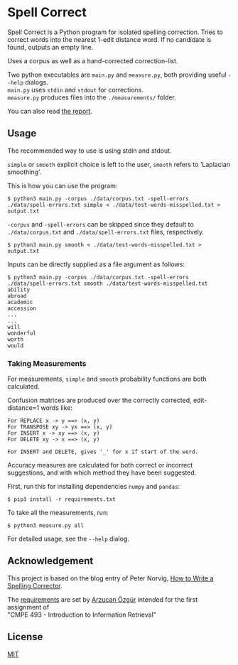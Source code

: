 # Spell Correct

Spell Correct is a Python program for isolated spelling correction. Tries to correct words into the nearest 1-edit distance word. If no candidate is found, outputs an empty line.

Uses a corpus as well as a hand-corrected correction-list.

Two python executables are `main.py` and `measure.py`, both providing useful `--help` dialogs.  
`main.py` uses `stdin` and `stdout` for corrections.  
`measure.py` produces files into the `./measurements/` folder.

You can also read [the report](./pdfs/report.pdf).

## Usage
The recommended way to use is using stdin and stdout. 

`simple` or `smooth` explicit choice is left to the user, `smooth` refers to 'Laplacian smoothing'.

This is how you can use the program:
```terminal
$ python3 main.py -corpus ./data/corpus.txt -spell-errors ./data/spell-errors.txt simple < ./data/test-words-misspelled.txt > output.txt
```
`-corpus` and `-spell-errors` can be skipped since they default to `./data/corpus.txt` and `./data/spell-errors.txt` files, respectively.

```terminal
$ python3 main.py smooth < ./data/test-words-misspelled.txt > output.txt
```

Inputs can be directly supplied as a file argument as follows:
```terminal
$ python3 main.py -corpus ./data/corpus.txt -spell-errors ./data/spell-errors.txt smooth ./data/test-words-misspelled.txt
ability
abroad
academic
accession
...
...
will
wonderful
worth
would
```

### Taking Measurements
For measurements, `simple` and `smooth` probability functions are both calculated.

Confusion matrices are produced over the correctly corrected, edit-distance=1 words like:
```
For REPLACE x -> y ==> (x, y)
For TRANSPOSE xy -> yx ==> (x, y)
For INSERT x -> xy ==> (x, y)
For DELETE xy -> x ==> (x, y)

For INSERT and DELETE, gives '_' for x if start of the word.
```

Accuracy measures are calculated for both correct or incorrect suggestions,
and with which method they have been suggested.

First, run this for installing dependencies `numpy` and `pandas`:
```terminal
$ pip3 install -r requirements.txt
```

To take all the measurements, run:
```terminal
$ python3 measure.py all
```

For detailed usage, see the `--help` dialog.

## Acknowledgement
This project is based on the blog entry of Peter Norvig, [How to Write a Spelling Corrector](http://norvig.com/spell-correct.html).

The [requirements](pdfs/cmpe493-assignment1-specification.pdf) are set by [Arzucan Özgür](https://www.cmpe.boun.edu.tr/~ozgur/) intended for the first assignment of  
"CMPE 493 - Introduction to Information Retrieval"

## License
[MIT](https://choosealicense.com/licenses/mit/)